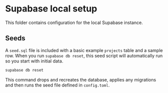 # Supabase local setup

This folder contains configuration for the local Supabase instance.

## Seeds

A `seed.sql` file is included with a basic example `projects` table and a sample row. When you run `supabase db reset`, this seed script will automatically run so you start with initial data.

```bash
supabase db reset
```

This command drops and recreates the database, applies any migrations and then runs the seed file defined in `config.toml`.